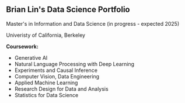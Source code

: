## Brian Lin's Data Science Portfolio 

Master's in Information and Data Science (in progress - expected 2025)

Univeristy of California, Berkeley

**Coursework:**
* Generative AI
* Natural Language Processing with Deep Learning
* Experiments and Causal Inference
* Computer Vision, Data Engineering
* Applied Machine Learning
* Research Design for Data and Analysis
* Statistics for Data Science